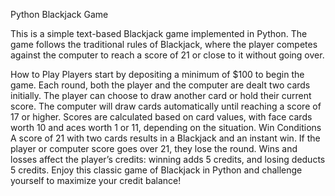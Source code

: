 Python Blackjack Game

This is a simple text-based Blackjack game implemented in Python. The game follows the traditional rules of Blackjack, where the player competes against the computer to reach a score of 21 or close to it without going over.

How to Play
Players start by depositing a minimum of $100 to begin the game.
Each round, both the player and the computer are dealt two cards initially.
The player can choose to draw another card or hold their current score.
The computer will draw cards automatically until reaching a score of 17 or higher.
Scores are calculated based on card values, with face cards worth 10 and aces worth 1 or 11, depending on the situation.
Win Conditions
A score of 21 with two cards results in a Blackjack and an instant win.
If the player or computer score goes over 21, they lose the round.
Wins and losses affect the player’s credits: winning adds 5 credits, and losing deducts 5 credits.
Enjoy this classic game of Blackjack in Python and challenge yourself to maximize your credit balance!
